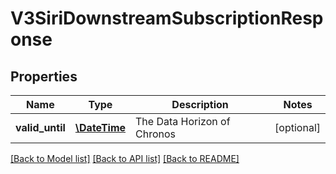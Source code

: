 # V3SiriDownstreamSubscriptionResponse

## Properties
Name | Type | Description | Notes
------------ | ------------- | ------------- | -------------
**valid_until** | [**\DateTime**](\DateTime.md) | The Data Horizon of Chronos | [optional] 

[[Back to Model list]](../../README.md#documentation-for-models) [[Back to API list]](../../README.md#documentation-for-api-endpoints) [[Back to README]](../../README.md)

